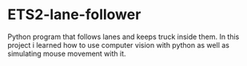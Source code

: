 # ETS2-lane-follower
Python program that follows lanes and keeps truck inside them. In this project i learned how to use computer vision with python as well as simulating mouse movement with it.
